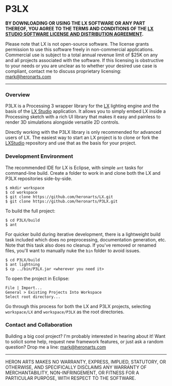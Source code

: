 P3LX
====

**BY DOWNLOADING OR USING THE LX SOFTWARE OR ANY PART THEREOF, YOU AGREE TO THE TERMS AND CONDITIONS OF THE [LX STUDIO SOFTWARE LICENSE AND DISTRIBUTION AGREEMENT](http://lx.studio/license).**

Please note that LX is not open-source software. The license grants permission to use this software freely in non-commercial applications. Commercial use is subject to a total annual revenue limit of $25K on any and all projects associated with the software. If this licensing is obstructive to your needs or you are unclear as to whether your desired use case is compliant, contact me to discuss proprietary licensing: mark@heronarts.com

---

### Overview ###

P3LX is a Processing 3 wrapper library for the [LX](https://github.com/heronarts/LX) lighting engine and the basis of the [LX Studio](http://lx.studio/) application. It allows you to simply embed LX inside a Processing sketch with a rich UI library that makes it easy and painless to render 3D simulations alongside versatile 2D controls.

Directly working with the P3LX library is only recommended for advanced users of LX. The easiest way to start an LX project is to clone or fork the [LXStudio](https://github.com/heronarts/LXStudio) repository and use that as the basis for your project.

### Development Environment ###

The recommended IDE for LX is Eclipse, with simple `ant` tasks for command-line build. Create a folder to work in and clone both the LX and P3LX repositories side-by-side.
```
$ mkdir workspace
$ cd workspace
$ git clone https://github.com/heronarts/LX.git
$ git clone https://github.com/heronarts/P3LX.git
```

To build the full project:
```
$ cd P3LX/build
$ ant
```

For quicker build during iterative development, there is a lightweight build task included which does no preprocessing, documentation generation, etc. Note that this task also does no cleanup. If you've removed or renamed files, you'll want to manually nuke the `bin` folder to avoid issues.

```
$ cd P3LX/build
$ ant lightning
$ cp ../bin/P3LX.jar <wherever you need it>
```

To open the project in Eclipse:
```
File | Import...
General > Existing Projects Into Workspace
Select root directory...
```

Go through this process for both the LX and P3LX projects, selecting `workspace/LX` and `workspace/P3LX` as the root directories.

### Contact and Collaboration ###

Building a big cool project? I'm probably interested in hearing about it! Want to solicit some help, request new framework features, or just ask a random question? Drop me a line: mark@heronarts.com

---

HERON ARTS MAKES NO WARRANTY, EXPRESS, IMPLIED, STATUTORY, OR OTHERWISE, AND SPECIFICALLY DISCLAIMS ANY WARRANTY OF MERCHANTABILITY, NON-INFRINGEMENT, OR FITNESS FOR A PARTICULAR PURPOSE, WITH RESPECT TO THE SOFTWARE.

